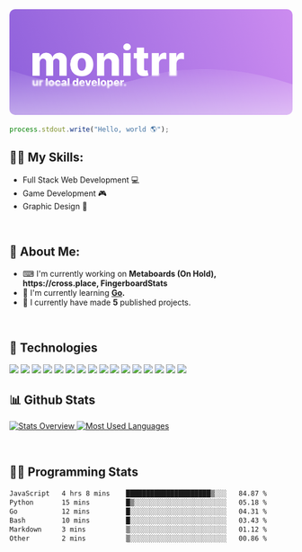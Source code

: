 <link rel="stylesheet" href="https://cdn.jsdelivr.net/gh/devicons/devicon@v2.14.0/devicon.min.css">

<img src="./img/banner.png" style="border-radius: 10px">

```js
process.stdout.write("Hello, world 🌎");
````

<h2>🤹‍♀️ My Skills:</h2>
<ul>
<li>Full Stack Web Development 💻</li>
<li>Game Development 🎮</li>
<li>Graphic Design 🎨</li>
</ul>
<br>
<h2>🧑 About Me:</h2>
<ul>
  <li>
  ⌨ I'm currently working on <b>Metaboards (On Hold), https://cross.place, FingerboardStats</b>
  </li>
  <li>
  🌱 I'm currently learning <b><a href="https://go.dev/">Go</a>.</b>
  </li>
  <li>
  🚀 I currently have made <b>5</b> published projects.
  </li>
</ul>
<br>
<h2>🔨 Technologies</h2>
<span>
<img src="https://cdn.jsdelivr.net/gh/devicons/devicon/icons/svelte/svelte-original.svg" style="width:40px;"/>
</span>
<span>
<img src="https://cdn.jsdelivr.net/gh/devicons/devicon/icons/html5/html5-original.svg" style="width:40px;"/>
</span>
<span>
<img src="https://cdn.jsdelivr.net/gh/devicons/devicon/icons/css3/css3-original.svg" style="width:40px;"/>
</span>
<span>
<img src="https://cdn.jsdelivr.net/gh/devicons/devicon/icons/javascript/javascript-original.svg" style="width:40px"/>
</span>
<span>
<img src="https://cdn.jsdelivr.net/gh/devicons/devicon/icons/npm/npm-original-wordmark.svg" style="width:40px"/>
</span>
<span>
<img src="https://cdn.jsdelivr.net/gh/devicons/devicon/icons/express/express-original.svg" style="width:40px;" />
</span>
<span>
<img src="https://cdn.jsdelivr.net/gh/devicons/devicon/icons/tailwindcss/tailwindcss-plain.svg" style="width:40px"/>
</span>
<span>
<img src="https://cdn.jsdelivr.net/gh/devicons/devicon/icons/java/java-original.svg" style="width:40px;"/>
</span>
<span>
<img src="https://cdn.jsdelivr.net/gh/devicons/devicon/icons/figma/figma-original.svg" style="width:40px;"/>
</span>
<span>
<img src="https://cdn.jsdelivr.net/gh/devicons/devicon/icons/visualstudio/visualstudio-plain.svg" style="width:40px;"/>
</span>
<span>
<img src="https://cdn.jsdelivr.net/gh/devicons/devicon/icons/vscode/vscode-original.svg" style="width:40px;"/>
</span>
<span>
<img src="https://cdn.jsdelivr.net/gh/devicons/devicon/icons/windows8/windows8-original.svg" style="width:40px;"/>
</span>
<span>
<img src="https://cdn.jsdelivr.net/gh/devicons/devicon/icons/nodejs/nodejs-original.svg" style="width:40px;"/>
</span>
<span>
<img src="https://cdn.jsdelivr.net/gh/devicons/devicon/icons/dotnetcore/dotnetcore-original.svg" style="width:40px;"/>
</span>
<span>
<img src="https://cdn.jsdelivr.net/gh/devicons/devicon/icons/premierepro/premierepro-original.svg" style="width:40px;"/>
</span>
<span>
<img src="https://cdn.jsdelivr.net/gh/devicons/devicon/icons/unity/unity-original.svg" style="width:40px;"/>
</span>


<br>
<h2>📊 Github Stats</h2>

<a href='https://github.com/rahul-jha98/github-stats-transparent'>
  
![Stats Overview](https://raw.githubusercontent.com/monitrr/github-stats-transparent/output/generated/overview.svg)
![Most Used Languages](https://raw.githubusercontent.com/monitrr/github-stats-transparent/output/generated/languages.svg)
</a>

<br>
<h2>👨‍💻 Programming Stats</h2>

<!--START_SECTION:waka-->

```text
JavaScript   4 hrs 8 mins    █████████████████████▒░░░   84.87 %
Python       15 mins         █▒░░░░░░░░░░░░░░░░░░░░░░░   05.18 %
Go           12 mins         █░░░░░░░░░░░░░░░░░░░░░░░░   04.31 %
Bash         10 mins         █░░░░░░░░░░░░░░░░░░░░░░░░   03.43 %
Markdown     3 mins          ▒░░░░░░░░░░░░░░░░░░░░░░░░   01.12 %
Other        2 mins          ▒░░░░░░░░░░░░░░░░░░░░░░░░   00.86 %
```

<!--END_SECTION:waka-->
